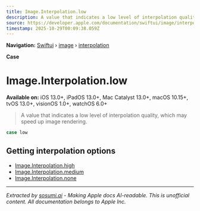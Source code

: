 ```yaml
---
title: Image.Interpolation.low
description: A value that indicates a low level of interpolation quality, which may speed up image rendering.
source: https://developer.apple.com/documentation/swiftui/image/interpolation/low
timestamp: 2025-10-29T00:09:38.059Z
---
```


**Navigation:** [Swiftui](/documentation/swiftui) › [image](/documentation/swiftui/image) › [interpolation](/documentation/swiftui/image/interpolation)

**Case**

# Image.Interpolation.low

**Available on:** iOS 13.0+, iPadOS 13.0+, Mac Catalyst 13.0+, macOS 10.15+, tvOS 13.0+, visionOS 1.0+, watchOS 6.0+

> A value that indicates a low level of interpolation quality, which may speed up image rendering.

```swift
case low
```

## Getting interpolation options

- [Image.Interpolation.high](/documentation/swiftui/image/interpolation/high)
- [Image.Interpolation.medium](/documentation/swiftui/image/interpolation/medium)
- [Image.Interpolation.none](/documentation/swiftui/image/interpolation/none)

---

*Extracted by [sosumi.ai](https://sosumi.ai) - Making Apple docs AI-readable.*
*This is unofficial content. All documentation belongs to Apple Inc.*

